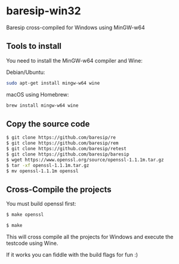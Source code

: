 # baresip-win32
Baresip cross-compiled for Windows using MinGW-w64


## Tools to install

You need to install the MinGW-w64 compiler and Wine:

Debian/Ubuntu:

```bash
sudo apt-get install mingw-w64 wine
```

macOS using Homebrew:

```bash
brew install mingw-w64 wine
```

## Copy the source code

```bash
$ git clone https://github.com/baresip/re
$ git clone https://github.com/baresip/rem
$ git clone https://github.com/baresip/retest
$ git clone https://github.com/baresip/baresip
$ wget https://www.openssl.org/source/openssl-1.1.1m.tar.gz
$ tar -xf openssl-1.1.1m.tar.gz
$ mv openssl-1.1.1m openssl
```

## Cross-Compile the projects

You must build openssl first:

```bash
$ make openssl
```

```bash
$ make
```

This will cross compile all the projects for Windows and execute
the testcode using Wine.

If it works you can fiddle with the build flags for fun :)


